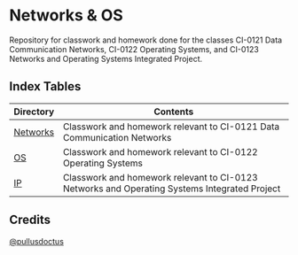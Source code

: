 # Networks & OS

Repository for classwork and homework done for the classes CI-0121 Data Communication Networks, CI-0122 Operating Systems, and CI-0123 Networks and Operating Systems Integrated Project.

## Index Tables

| Directory | Contents |
|---|---|
| [Networks](./Networks/) | Classwork and homework relevant to CI-0121 Data Communication Networks |
| [OS](./OS/) | Classwork and homework relevant to CI-0122 Operating Systems |
| [IP](./IP/) | Classwork and homework relevant to CI-0123 Networks and Operating Systems Integrated Project |

## Credits

[@pullusdoctus](https://github.com/pullusdoctus)
